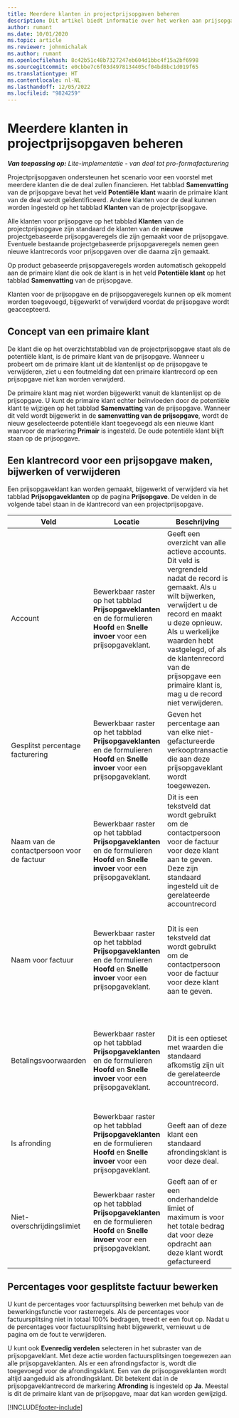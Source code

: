```yaml
---
title: Meerdere klanten in projectprijsopgaven beheren
description: Dit artikel biedt informatie over het werken aan prijsopgaven met meerdere klanten die het project zullen financieren. (Sales)
author: rumant
ms.date: 10/01/2020
ms.topic: article
ms.reviewer: johnmichalak
ms.author: rumant
ms.openlocfilehash: 8c42b51c48b7327247eb604d1bbc4f15a2bf6998
ms.sourcegitcommit: e0cbbe7c6f03d4978134405cf04bd8bc1d019f65
ms.translationtype: HT
ms.contentlocale: nl-NL
ms.lasthandoff: 12/05/2022
ms.locfileid: "9824259"
---
```

# <a name="manage-multiple-customers-on-project-quotes"></a>Meerdere klanten in projectprijsopgaven beheren

_**Van toepassing op:** Lite-implementatie - van deal tot pro-formafacturering_

Projectprijsopgaven ondersteunen het scenario voor een voorstel met meerdere klanten die de deal zullen financieren. Het tabblad **Samenvatting** van de prijsopgave bevat het veld **Potentiële klant** waarin de primaire klant van de deal wordt geïdentificeerd. Andere klanten voor de deal kunnen worden ingesteld op het tabblad **Klanten** van de projectprijsopgave.

Alle klanten voor prijsopgave op het tabblad **Klanten** van de projectprijsopgave zijn standaard de klanten van de **nieuwe** projectgebaseerde prijsopgaveregels die zijn gemaakt voor de prijsopgave. Eventuele bestaande projectgebaseerde prijsopgaveregels nemen geen nieuwe klantrecords voor prijsopgaven over die daarna zijn gemaakt.

Op product gebaseerde prijsopgaveregels worden automatisch gekoppeld aan de primaire klant die ook de klant is in het veld **Potentiële klant** op het tabblad **Samenvatting** van de prijsopgave.

Klanten voor de prijsopgave en de prijsopgaveregels kunnen op elk moment worden toegevoegd, bijgewerkt of verwijderd voordat de prijsopgave wordt geaccepteerd.

## <a name="concept-of-a-primary-customer"></a>Concept van een primaire klant

De klant die op het overzichtstabblad van de projectprijsopgave staat als de potentiële klant, is de primaire klant van de prijsopgave. Wanneer u probeert om de primaire klant uit de klantenlijst op de prijsopgave te verwijderen, ziet u een foutmelding dat een primaire klantrecord op een prijsopgave niet kan worden verwijderd.

De primaire klant mag niet worden bijgewerkt vanuit de klantenlijst op de prijsopgave. U kunt de primaire klant echter beïnvloeden door de potentiële klant te wijzigen op het tabblad **Samenvatting** van de prijsopgave. Wanneer dit veld wordt bijgewerkt in de **samenvatting van de prijsopgave**, wordt de nieuw geselecteerde potentiële klant toegevoegd als een nieuwe klant waarvoor de markering **Primair** is ingesteld. De oude potentiële klant blijft staan op de prijsopgave.

## <a name="create-update-or-delete-a-quote-customer-record"></a>Een klantrecord voor een prijsopgave maken, bijwerken of verwijderen

Een prijsopgaveklant kan worden gemaakt, bijgewerkt of verwijderd via het tabblad **Prijsopgaveklanten** op de pagina **Prijsopgave**. De velden in de volgende tabel staan in de klantrecord van een projectprijsopgave.

| **Veld** | **Locatie** | **Beschrijving** | **Downstreamimpact** |
| --- | --- | --- | --- |
| Account | Bewerkbaar raster op het tabblad **Prijsopgaveklanten** en de formulieren **Hoofd** en **Snelle invoer** voor een prijsopgaveklant. | Geeft een overzicht van alle actieve accounts. Dit veld is vergrendeld nadat de record is gemaakt. Als u wilt bijwerken, verwijdert u de record en maakt u deze opnieuw. Als u werkelijke waarden hebt vastgelegd, of als de klantenrecord van de prijsopgave een primaire klant is, mag u de record niet verwijderen. | Prijsopgaveklanten worden gekopieerd als prijsopgaveregelklanten wanneer een prijsopgaveregel wordt aangemaakt. Prijsopgaveklanten worden ook gekopieerd naar de projectcontractklanten wanneer een prijsopgave wordt geaccepteerd. |
| Gesplitst percentage facturering | Bewerkbaar raster op het tabblad **Prijsopgaveklanten** en de formulieren **Hoofd** en **Snelle invoer** voor een prijsopgaveklant. | Geven het percentage aan van elke niet-gefactureerde verkooptransactie die aan deze prijsopgaveklant wordt toegewezen. | Gekopieerd naar nieuwe prijsopgaveregels en projectcontractklanten. |
| Naam van de contactpersoon voor de factuur | Bewerkbaar raster op het tabblad **Prijsopgaveklanten** en de formulieren **Hoofd** en **Snelle invoer** voor een prijsopgaveklant. | Dit is een tekstveld dat wordt gebruikt om de contactpersoon voor de factuur voor deze klant aan te geven. Deze zijn standaard ingesteld uit de gerelateerde accountrecord | Worden gekopieerd naar projectcontractklanten wanneer een prijsopgave wordt geaccepteerd en op zijn beurt naar het veld Naam van de contactpersoon voor de factuur die voor deze klant wordt gegenereerd. |
| Naam voor factuur | Bewerkbaar raster op het tabblad **Prijsopgaveklanten** en de formulieren **Hoofd** en **Snelle invoer** voor een prijsopgaveklant. | Dit is een tekstveld dat wordt gebruikt om de contactpersoon voor de factuur voor deze klant aan te geven. | Wordt gekopieerd naar projectcontractklanten wanneer een prijsopgave wordt geaccepteerd en op zijn beurt naar het veld **Naam van de contactpersoon voor de factuur** die voor deze klant wordt gegenereerd. |
| Betalingsvoorwaarden | Bewerkbaar raster op het tabblad **Prijsopgaveklanten** en de formulieren **Hoofd** en **Snelle invoer** voor een prijsopgaveklant. | Dit is een optieset met waarden die standaard afkomstig zijn uit de gerelateerde accountrecord. | Wordt gekopieerd naar projectcontractklanten wanneer een prijsopgave wordt geaccepteerd en op zijn beurt naar het veld **Naam van de contactpersoon voor de factuur** die voor deze klant wordt gegenereerd. |
| Is afronding | Bewerkbaar raster op het tabblad **Prijsopgaveklanten** en de formulieren **Hoofd** en **Snelle invoer** voor een prijsopgaveklant. | Geeft aan of deze klant een standaard afrondingsklant is voor deze deal. | Wordt gekopieerd naar de projectcontractklanten wanneer een prijsopgave wordt geaccepteerd. |
| Niet-overschrijdingslimiet | Bewerkbaar raster op het tabblad **Prijsopgaveklanten** en de formulieren **Hoofd** en **Snelle invoer** voor een prijsopgaveklant. | Geeft aan of er een onderhandelde limiet of maximum is voor het totale bedrag dat voor deze opdracht aan deze klant wordt gefactureerd | Wordt gekopieerd naar de projectcontractklanten wanneer een prijsopgave wordt geaccepteerd. |

## <a name="editing-billing-split-percentages"></a>Percentages voor gesplitste factuur bewerken

U kunt de percentages voor factuursplitsing bewerken met behulp van de bewerkingsfunctie voor rasterregels. Als de percentages voor factuursplitsing niet in totaal 100% bedragen, treedt er een fout op. Nadat u de percentages voor factuursplitsing hebt bijgewerkt, vernieuwt u de pagina om de fout te verwijderen.

U kunt ook **Evenredig verdelen** selecteren in het subraster van de prijsopgaveklant. Met deze actie worden factuursplitsingen toegewezen aan alle prijsopgaveklanten. Als er een afrondingsfactor is, wordt die toegevoegd voor de afrondingsklant. Een van de prijsopgaveklanten wordt altijd aangeduid als afrondingsklant. Dit betekent dat in de prijsopgaveklantrecord de markering **Afronding** is ingesteld op **Ja**. Meestal is dit de primaire klant van de prijsopgave, maar dat kan worden gewijzigd.


[!INCLUDE[footer-include](../../includes/footer-banner.md)]
